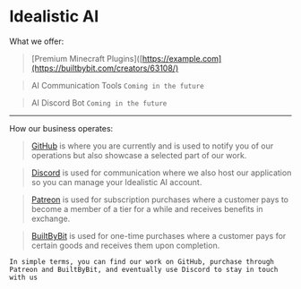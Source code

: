 # Idealistic AI
What we offer:
> [Premium Minecraft Plugins]([https://example.com](https://builtbybit.com/creators/63108/)

> AI Communication Tools ```Coming in the future```

> AI Discord Bot ```Coming in the future```
---
How our business operates:
> [GitHub](https://www.idealistic.ai/github) is where you are currently and is used to notify you of our operations but also showcase a selected part of our work.

> [Discord](https://www.idealistic.ai/discord/exclusive) is used for communication where we also host our application so you can manage your Idealistic AI account.

> [Patreon](https://www.idealistic.ai/patreon) is used for subscription purchases where a customer pays to become a member of a tier for a while and receives benefits in exchange.

> [BuiltByBit](https://builtbybit.com/creators/63108/) is used for one-time purchases where a customer pays for certain goods and receives them upon completion.

```In simple terms, you can find our work on GitHub, purchase through Patreon and BuiltByBit, and eventually use Discord to stay in touch with us```

